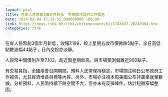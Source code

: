 ```yaml
---
layout: post
title: 在岸人民幣創3個半月新低　市場關注政府工作報告
date: 2024-03-04 17:29:51.000000000 +08:00
link: https://news.rthk.hk/rthk/ch/component/k2/1743037-20240304.htm
categories: rthk
---
```


在岸人民幣創3個半月新低，收報7.199，較上星期五收市價微跌5點子，全日高低點數波幅44點子，日內交投亦淡靜。

人民幣中間價則升至7.102，創近兩星期新高，與市場預測偏離近900點子。

有交易員指，全國兩會召開期間，預料人民幣保持穩定，市場關注明日公布政府工作報告，尤其經濟增長目標等內容。另外，市場亦注視本周美國公布非農業就業數據。分析預料，人民幣持續下跌空間不大，但亦未有反彈條件，估計短期窄幅整固。
